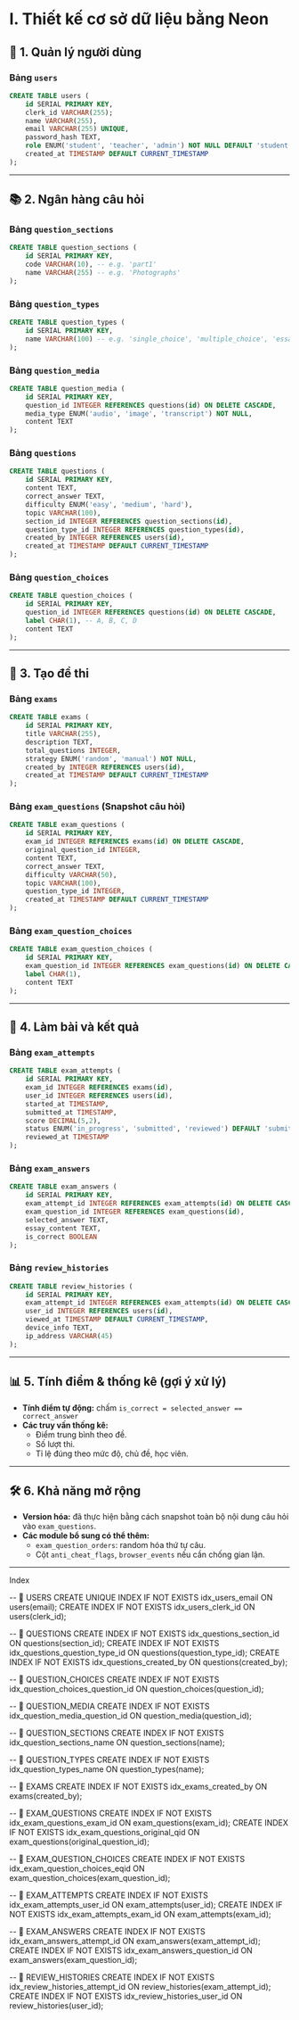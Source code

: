 # I. Thiết kế cơ sở dữ liệu bằng Neon

## 🎯 1. Quản lý người dùng

### Bảng `users`

```sql
CREATE TABLE users (
    id SERIAL PRIMARY KEY,
    clerk_id VARCHAR(255);
    name VARCHAR(255),
    email VARCHAR(255) UNIQUE,
    password_hash TEXT,
    role ENUM('student', 'teacher', 'admin') NOT NULL DEFAULT 'student',
    created_at TIMESTAMP DEFAULT CURRENT_TIMESTAMP
);
```

---

## 📚 2. Ngân hàng câu hỏi
### Bảng `question_sections`

```sql
CREATE TABLE question_sections (
    id SERIAL PRIMARY KEY,
    code VARCHAR(10), -- e.g. 'part1'
    name VARCHAR(255) -- e.g. 'Photographs'
);
```

### Bảng `question_types`

```sql
CREATE TABLE question_types (
    id SERIAL PRIMARY KEY,
    name VARCHAR(100) -- e.g. 'single_choice', 'multiple_choice', 'essay'
);
```

### Bảng `question_media`

```sql
CREATE TABLE question_media (
    id SERIAL PRIMARY KEY,
    question_id INTEGER REFERENCES questions(id) ON DELETE CASCADE,
    media_type ENUM('audio', 'image', 'transcript') NOT NULL,
    content TEXT
);
```

### Bảng `questions`

```sql
CREATE TABLE questions (
    id SERIAL PRIMARY KEY,
    content TEXT,
    correct_answer TEXT,
    difficulty ENUM('easy', 'medium', 'hard'),
    topic VARCHAR(100),
    section_id INTEGER REFERENCES question_sections(id), 
    question_type_id INTEGER REFERENCES question_types(id),
    created_by INTEGER REFERENCES users(id),
    created_at TIMESTAMP DEFAULT CURRENT_TIMESTAMP
);
```

### Bảng `question_choices`

```sql
CREATE TABLE question_choices (
    id SERIAL PRIMARY KEY,
    question_id INTEGER REFERENCES questions(id) ON DELETE CASCADE,
    label CHAR(1), -- A, B, C, D
    content TEXT
);
```

---

## 🧠 3. Tạo đề thi

### Bảng `exams`

```sql
CREATE TABLE exams (
    id SERIAL PRIMARY KEY,
    title VARCHAR(255),
    description TEXT,
    total_questions INTEGER,
    strategy ENUM('random', 'manual') NOT NULL,
    created_by INTEGER REFERENCES users(id),
    created_at TIMESTAMP DEFAULT CURRENT_TIMESTAMP
);
```

### Bảng `exam_questions` (Snapshot câu hỏi)

```sql
CREATE TABLE exam_questions (
    id SERIAL PRIMARY KEY,
    exam_id INTEGER REFERENCES exams(id) ON DELETE CASCADE,
    original_question_id INTEGER,
    content TEXT,
    correct_answer TEXT,
    difficulty VARCHAR(50),
    topic VARCHAR(100),
    question_type_id INTEGER,
    created_at TIMESTAMP DEFAULT CURRENT_TIMESTAMP
);
```

### Bảng `exam_question_choices`

```sql
CREATE TABLE exam_question_choices (
    id SERIAL PRIMARY KEY,
    exam_question_id INTEGER REFERENCES exam_questions(id) ON DELETE CASCADE,
    label CHAR(1),
    content TEXT
);
```

---

## 📝 4. Làm bài và kết quả

### Bảng `exam_attempts`

```sql
CREATE TABLE exam_attempts (
    id SERIAL PRIMARY KEY,
    exam_id INTEGER REFERENCES exams(id),
    user_id INTEGER REFERENCES users(id),
    started_at TIMESTAMP,
    submitted_at TIMESTAMP,
    score DECIMAL(5,2),
    status ENUM('in_progress', 'submitted', 'reviewed') DEFAULT 'submitted',
    reviewed_at TIMESTAMP
);
```

### Bảng `exam_answers`

```sql
CREATE TABLE exam_answers (
    id SERIAL PRIMARY KEY,
    exam_attempt_id INTEGER REFERENCES exam_attempts(id) ON DELETE CASCADE,
    exam_question_id INTEGER REFERENCES exam_questions(id),
    selected_answer TEXT,
    essay_content TEXT,
    is_correct BOOLEAN
);
```

### Bảng `review_histories`

```sql
CREATE TABLE review_histories (
    id SERIAL PRIMARY KEY,
    exam_attempt_id INTEGER REFERENCES exam_attempts(id) ON DELETE CASCADE,
    user_id INTEGER REFERENCES users(id),
    viewed_at TIMESTAMP DEFAULT CURRENT_TIMESTAMP,
    device_info TEXT,
    ip_address VARCHAR(45)
);
```

---

## 📊 5. Tính điểm & thống kê (gợi ý xử lý)

- **Tính điểm tự động:** chấm `is_correct = selected_answer == correct_answer`
- **Các truy vấn thống kê:**
  - Điểm trung bình theo đề.
  - Số lượt thi.
  - Tỉ lệ đúng theo mức độ, chủ đề, học viên.

---

## 🛠️ 6. Khả năng mở rộng

- **Version hóa:** đã thực hiện bằng cách snapshot toàn bộ nội dung câu hỏi vào `exam_questions`.
- **Các module bổ sung có thể thêm:**
  - `exam_question_orders`: random hóa thứ tự câu.
  - Cột `anti_cheat_flags`, `browser_events` nếu cần chống gian lận.

---

Index

-- 📌 USERS
CREATE UNIQUE INDEX IF NOT EXISTS idx_users_email ON users(email);
CREATE INDEX IF NOT EXISTS idx_users_clerk_id ON users(clerk_id);

-- 📌 QUESTIONS
CREATE INDEX IF NOT EXISTS idx_questions_section_id ON questions(section_id);
CREATE INDEX IF NOT EXISTS idx_questions_question_type_id ON questions(question_type_id);
CREATE INDEX IF NOT EXISTS idx_questions_created_by ON questions(created_by);

-- 📌 QUESTION_CHOICES
CREATE INDEX IF NOT EXISTS idx_question_choices_question_id ON question_choices(question_id);

-- 📌 QUESTION_MEDIA
CREATE INDEX IF NOT EXISTS idx_question_media_question_id ON question_media(question_id);

-- 📌 QUESTION_SECTIONS
CREATE INDEX IF NOT EXISTS idx_question_sections_name ON question_sections(name);

-- 📌 QUESTION_TYPES
CREATE INDEX IF NOT EXISTS idx_question_types_name ON question_types(name);

-- 📌 EXAMS
CREATE INDEX IF NOT EXISTS idx_exams_created_by ON exams(created_by);

-- 📌 EXAM_QUESTIONS
CREATE INDEX IF NOT EXISTS idx_exam_questions_exam_id ON exam_questions(exam_id);
CREATE INDEX IF NOT EXISTS idx_exam_questions_original_qid ON exam_questions(original_question_id);

-- 📌 EXAM_QUESTION_CHOICES
CREATE INDEX IF NOT EXISTS idx_exam_question_choices_eqid ON exam_question_choices(exam_question_id);

-- 📌 EXAM_ATTEMPTS
CREATE INDEX IF NOT EXISTS idx_exam_attempts_user_id ON exam_attempts(user_id);
CREATE INDEX IF NOT EXISTS idx_exam_attempts_exam_id ON exam_attempts(exam_id);

-- 📌 EXAM_ANSWERS
CREATE INDEX IF NOT EXISTS idx_exam_answers_attempt_id ON exam_answers(exam_attempt_id);
CREATE INDEX IF NOT EXISTS idx_exam_answers_question_id ON exam_answers(exam_question_id);

-- 📌 REVIEW_HISTORIES
CREATE INDEX IF NOT EXISTS idx_review_histories_attempt_id ON review_histories(exam_attempt_id);
CREATE INDEX IF NOT EXISTS idx_review_histories_user_id ON review_histories(user_id);